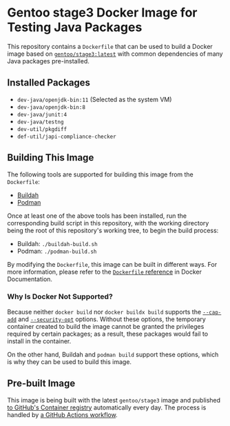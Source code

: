 # Gentoo stage3 Docker Image for Testing Java Packages

This repository contains a `Dockerfile` that can be used to build a Docker
image based on [`gentoo/stage3:latest`][gentoo-stage3] with common dependencies
of many Java packages pre-installed.

[gentoo-stage3]: https://hub.docker.com/r/gentoo/stage3

## Installed Packages

- `dev-java/openjdk-bin:11` (Selected as the system VM)
- `dev-java/openjdk-bin:8`
- `dev-java/junit:4`
- `dev-java/testng`
- `dev-util/pkgdiff`
- `def-util/japi-compliance-checker`

## Building This Image

The following tools are supported for building this image from the
`Dockerfile`:

- [Buildah](https://buildah.io/)
- [Podman](https://podman.io/)

Once at least one of the above tools has been installed, run the corresponding
build script in this repository, with the working directory being the root of
this repository's working tree, to begin the build process:

- Buildah: `./buildah-build.sh`
- Podman: `./podman-build.sh`

By modifying the `Dockerfile`, this image can be built in different ways.  For
more information, please refer to the [`Dockerfile` reference][dockerfile] in
Docker Documentation.

[dockerfile]: https://docs.docker.com/engine/reference/builder/

### Why Is Docker Not Supported?

Because neither `docker build` nor `docker buildx build` supports the
[`--cap-add`][docker-run-linux-cap] and
[`--security-opt`][docker-run-security-opt] options.  Without these options,
the temporary container created to build the image cannot be granted the
privileges required by certain packages; as a result, these packages would fail
to install in the container.

On the other hand, Buildah and `podman build` support these options, which is
why they can be used to build this image.

[docker-run-linux-cap]: https://docs.docker.com/engine/reference/run/#runtime-privilege-and-linux-capabilities
[docker-run-security-opt]: https://docs.docker.com/engine/reference/run/#security-configuration

## Pre-built Image

This image is being built with the latest `gentoo/stage3` image and published
[to GitHub's Container registry][ghcr-image] automatically every day.  The
process is handled by [a GitHub Actions workflow][workflow].

[ghcr-image]: https://github.com/Leo3418/gentoo-java-image/pkgs/container/gentoo-stage3-amd64-java
[workflow]: https://github.com/Leo3418/gentoo-java-image/actions/workflows/publish.yml
